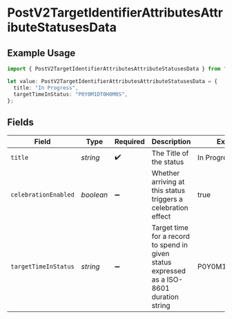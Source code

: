 # PostV2TargetIdentifierAttributesAttributeStatusesData

## Example Usage

```typescript
import { PostV2TargetIdentifierAttributesAttributeStatusesData } from "attio-js/models/operations/postv2targetidentifierattributesattributestatuses.js";

let value: PostV2TargetIdentifierAttributesAttributeStatusesData = {
  title: "In Progress",
  targetTimeInStatus: "P0Y0M1DT0H0M0S",
};
```

## Fields

| Field                                                                                     | Type                                                                                      | Required                                                                                  | Description                                                                               | Example                                                                                   |
| ----------------------------------------------------------------------------------------- | ----------------------------------------------------------------------------------------- | ----------------------------------------------------------------------------------------- | ----------------------------------------------------------------------------------------- | ----------------------------------------------------------------------------------------- |
| `title`                                                                                   | *string*                                                                                  | :heavy_check_mark:                                                                        | The Title of the status                                                                   | In Progress                                                                               |
| `celebrationEnabled`                                                                      | *boolean*                                                                                 | :heavy_minus_sign:                                                                        | Whether arriving at this status triggers a celebration effect                             | true                                                                                      |
| `targetTimeInStatus`                                                                      | *string*                                                                                  | :heavy_minus_sign:                                                                        | Target time for a record to spend in given status expressed as a ISO-8601 duration string | P0Y0M1DT0H0M0S                                                                            |